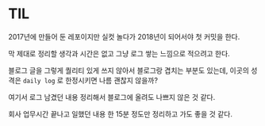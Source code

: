 # TIL2017년에 만들어 둔 레포이지만 실컷 놀다가 2018년이 되어서야 첫 커밋을 한다.막 제대로 정리할 생각과 시간은 없고 그냥 로그 쌓는 느낌으로 적으려고 한다.블로그 글을 그렇게 퀄리티 있게 쓰지 않아서 블로그랑 겹치는 부분도 있는데, 이곳의 성격은 `daily log` 로 한정시키면 나름 괜찮지 않을까?여기서 로그 남겼던 내용 정리해서 블로그에 올려도 나쁘지 않은 것 같다.회사 업무시간 끝나고 일했던 내용 한 15분 정도만 정리하고 가도 좋을 것 같다.